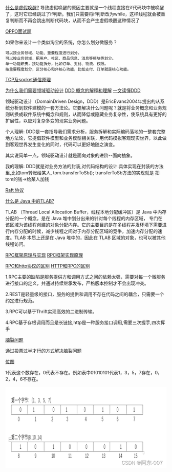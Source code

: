 [什么是虚假唤醒?](https://blog.csdn.net/weixin_45668482/article/details/117373700)
导致虚假唤醒的原因主要就是一个线程直接在if代码块中被唤醒了，这时它已经跳过了if判断。我们只需要将if判断改为while，这样线程就会被重复判断而不再会跳出判断代码块，从而不会产生虚假唤醒这种情况了

[OPPO面试题](https://mp.weixin.qq.com/s/A2EWJDUhNZjERVd-UCg-Eg)

如果你来设计一个类似淘宝的系统，你怎么划分微服务？

    可以按业务领域、功能、重要程度进行划分。
    可以按业务领域，把用户、社区、商品信息、消息等模块等划分。
    单一功能职责，按功能拆分，比如订单、支付、物流、权限。
    按重要程度划分，区分核心和非核心功能，比如支付、订单就是核心功能。

[TCP及socket通信原理](https://zhuanlan.zhihu.com/p/149982781)

[为什么我们需要领域驱动设计](https://www.jianshu.com/p/7870e18656ec)
[DDD 概念的解释和理解](https://zhuanlan.zhihu.com/p/349689345)
[一文读懂DDD](http://www.360doc.com/content/22/0602/06/46368139_1034194626.shtml)

领域驱动设计（DomainDriven Design，DDD）是EricEvans2004年提出的从系统分析到软件建模的一套方法论。它要解决什么问题呢？就是将业务概念和业务规则转换成软件系统中概念和规则，从而降低或隐藏业务复杂性，使系统具有更好的扩展性，以应对复杂多变的现实业务问题。

个人理解: DDD是一套指导我们需求分析，服务拆解和实际编码落地的一整套完整地方法论，它提倡软件模型和业务模型相关联，用代码模拟客观现实世界，以此做到客观世界发生变化的同时，代码可以更好地随之演变。

其实说简单一点，领域驱动设计就是面向对象的进阶--面向抽象。

我的理解: DDD就是对业务方法的封装,对代码结构的设计.具体实现在封装的方法里,比如tom转账给某人, tom.transferToSb(); transferToSb方法的实现就是 扣tom的钱->给某人加钱

[Raft 协议](https://zhuanlan.zhihu.com/p/488916891)

[什么是 Java 中的TLAB?](https://blog.csdn.net/hfer/article/details/106077631)

TLAB （Thread Local Allocation Buffer，线程本地分配缓冲区）是 Java 中内存分配的一个概念，是在 Java 堆中划分出来的针对每个线程的内存区域，
专门在该区域为该线程创建的对象分配内存。它的主要目的是在多线程并发环境下需要进行内存分配的时候，减少线程之间对于内存分配区域的竞争，加速内存分配的速
度。TLAB 本质上还是在 Java 堆中的，因此在 TLAB 区域的对象，也可以被其他线程访问。

[RPC框架原理与实现](https://zhuanlan.zhihu.com/p/469833331)
[RPC框架实现原理](https://blog.csdn.net/o9109003234/article/details/106132393)

[RPC和http协议的区别](https://www.cnblogs.com/pxuan/p/13086374.html)
[HTTP和RPC的区别](https://blog.csdn.net/Solo95/article/details/122640662)

1.RPC主要的缺陷是服务提供方和调用方式之间的依赖太强，需要对每一个微服务进行接口的定义，并通过持续继承发布，严格版本控制才不会出现冲突。

2.REST是轻量级的接口，服务的提供和调用不存在代码之间的耦合，只需要一个约定进行规范。

3.RPC可以基于Thrift实现高效的二进制传输。

4.RPC基于存根调用而且是长链接,http是一种服务接口调用,需要三次握手,四次挥手

[脑裂问题](https://blog.csdn.net/u013374645/article/details/93140148)

通过投票过半才行的方式解决脑裂问题

[位图](https://blog.csdn.net/qq_34486648/article/details/122332132)

1代表这个数存在，0代表不存在。例如表中01010101代表1，3，5，7存在，0，2，4，6不存在。

![](img/img_2.png)





















